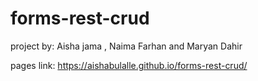 # forms-rest-crud

project by: Aisha jama , Naima Farhan and Maryan Dahir

pages link: https://aishabulalle.github.io/forms-rest-crud/
